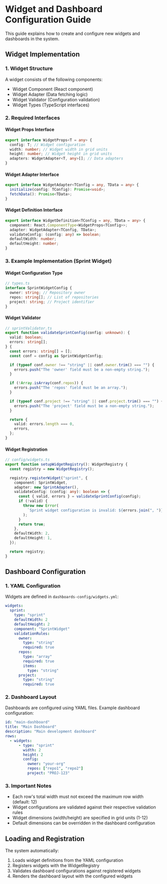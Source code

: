 # Widget and Dashboard Configuration Guide

This guide explains how to create and configure new widgets and dashboards in the system.

## Widget Implementation

### 1. Widget Structure

A widget consists of the following components:

- Widget Component (React component)
- Widget Adapter (Data fetching logic)
- Widget Validator (Configuration validation)
- Widget Types (TypeScript interfaces)

### 2. Required Interfaces

#### Widget Props Interface

```typescript
export interface WidgetProps<T = any> {
  config: T; // Widget configuration
  width: number; // Widget width in grid units
  height: number; // Widget height in grid units
  adapters: WidgetAdapter<T, any>[]; // Data adapters
}
```

#### Widget Adapter Interface

```typescript
export interface WidgetAdapter<TConfig = any, TData = any> {
  initialize(config: TConfig): Promise<void>;
  fetchData(): Promise<TData>;
}
```

#### Widget Definition Interface

```typescript
export interface WidgetDefinition<TConfig = any, TData = any> {
  component: React.ComponentType<WidgetProps<TConfig>>;
  adapter: WidgetAdapter<TConfig, TData>;
  validateConfig: (config: any) => boolean;
  defaultWidth: number;
  defaultHeight: number;
}
```

### 3. Example Implementation (Sprint Widget)

#### Widget Configuration Type

```typescript
// types.ts
interface SprintWidgetConfig {
  owner: string; // Repository owner
  repos: string[]; // List of repositories
  project: string; // Project identifier
}
```

#### Widget Validator

```typescript
// sprintValidator.ts
export function validateSprintConfig(config: unknown): {
  valid: boolean;
  errors: string[];
} {
  const errors: string[] = [];
  const conf = config as SprintWidgetConfig;

  if (typeof conf.owner !== "string" || conf.owner.trim() === "") {
    errors.push("The 'owner' field must be a non-empty string.");
  }

  if (!Array.isArray(conf.repos)) {
    errors.push("The 'repos' field must be an array.");
  }

  if (typeof conf.project !== "string" || conf.project.trim() === "") {
    errors.push("The 'project' field must be a non-empty string.");
  }

  return {
    valid: errors.length === 0,
    errors,
  };
}
```

#### Widget Registration

```typescript
// config/widgets.ts
export function setupWidgetRegistry(): WidgetRegistry {
  const registry = new WidgetRegistry();

  registry.registerWidget("sprint", {
    component: SprintWidget,
    adapter: new SprintAdapter(),
    validateConfig: (config: any): boolean => {
      const { valid, errors } = validateSprintConfig(config);
      if (!valid) {
        throw new Error(
          `Sprint widget configuration is invalid: ${errors.join(", ")}`
        );
      }
      return true;
    },
    defaultWidth: 2,
    defaultHeight: 1,
  });

  return registry;
}
```

## Dashboard Configuration

### 1. YAML Configuration

Widgets are defined in `dashboards-config/widgets.yml`:

```yaml
widgets:
  sprint:
    type: "sprint"
    defaultWidth: 2
    defaultHeight: 2
    component: "SprintWidget"
    validationRules:
      owner:
        type: "string"
        required: true
      repos:
        type: "array"
        required: true
        items:
          type: "string"
      project:
        type: "string"
        required: true
```

### 2. Dashboard Layout

Dashboards are configured using YAML files. Example dashboard configuration:

```yaml
id: "main-dashboard"
title: "Main Dashboard"
description: "Main development dashboard"
rows:
  - widgets:
      - type: "sprint"
        width: 2
        height: 2
        config:
          owner: "your-org"
          repos: ["repo1", "repo2"]
          project: "PROJ-123"
```

### 3. Important Notes

- Each row's total width must not exceed the maximum row width (default: 12)
- Widget configurations are validated against their respective validation rules
- Widget dimensions (width/height) are specified in grid units (1-12)
- Default dimensions can be overridden in the dashboard configuration

## Loading and Registration

The system automatically:

1. Loads widget definitions from the YAML configuration
2. Registers widgets with the WidgetRegistry
3. Validates dashboard configurations against registered widgets
4. Renders the dashboard layout with the configured widgets
